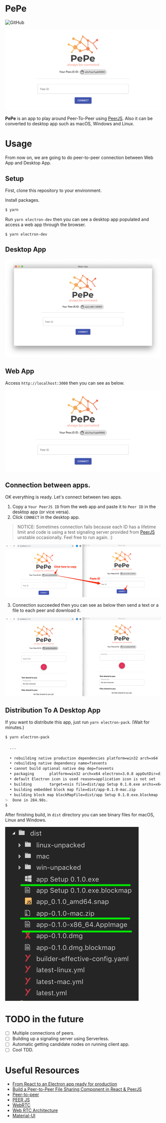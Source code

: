 # PePe


![GitHub](https://img.shields.io/github/license/mashape/apistatus.svg)


![PePe Logo](./readme/web-app.png)

**PePe** is an app to play around Peer-To-Peer using [PeerJS](https://peerjs.com/). Also it can be converted to desktop app such as macOS, Windows and Linux.

# Usage

From now on, we are going to do peer-to-peer connection between Web App and Desktop App.

## Setup

First, clone this repository to your environment.

Install packages.

```sh
$ yarn
```

Run `yarn electron-dev` then you can see a desktop app populated and access a web app through the browser.

```
$ yarn electron-dev
```

## Desktop App

![PePe Desktop App](./readme/desktop-app.png)

## Web App

Access `http://localhost:3000` then you can see as below.

![PePe Web App](./readme/web-app.png)

## Connection between apps.

OK everything is ready. Let's connect between two apps.

1. Copy a `Your PeerJS ID` from the web app and paste it to `Peer ID` in the desktop app (or vice versa).
2. Click `CONNECT` in the desktop app.

> NOTICE: Sometimes connection fails because each ID has a lifetime limit and code is using a test signaling server provided from [PeerJS](https://peerjs.com/) unstable occasionally. Feel free to run again. :)

![PePe Connecting](./readme/connecting.png)

3. Connection succeeded then you can see as below then send a text or a file to each peer and download it.

![PePe Connected](./readme/connected.png)

## Distribution To A Desktop App

If you want to distribute this app, just run `yarn electron-pack`. (Wait for minutes.)

```sh
$ yarn electron-pack

  ...

  • rebuilding native production dependencies platform=win32 arch=x64
  • rebuilding native dependency name=fsevents
  • cannot build optional native dep dep=fsevents
  • packaging       platform=win32 arch=x64 electron=3.0.8 appOutDir=dist/win-unpacked
  • default Electron icon is used reason=application icon is not set
  • building        target=nsis file=dist/app Setup 0.1.0.exe archs=x64 oneClick=true
  • building embedded block map file=dist/app-0.1.0-mac.zip
  • building block map blockMapFile=dist/app Setup 0.1.0.exe.blockmap
✨  Done in 284.98s.
$
```

After finishing build, in `dist` directory you can see binary files for macOS, Linux and Windows.

![PePe Distributions](./readme/dist.png)

# TODO in the future

- [ ] Multiple connections of peers.
- [ ] Building up a signaling server using Serverless.
- [ ] Automatic getting candidate nodes on running client app.
- [ ] Cool TDD.

# Useful Resources

- [From React to an Electron app ready for production](https://medium.com/@kitze/%EF%B8%8F-from-react-to-an-electron-app-ready-for-production-a0468ecb1da3)
- [Build a Peer-to-Peer File Sharing Component in React & PeerJS](https://www.sitepoint.com/file-sharing-component-react/)
- [Peer-to-peer](https://en.wikipedia.org/wiki/Peer-to-peer)
- [PEER JS](https://peerjs.com/docs/)
- [WebRTC](https://en.wikipedia.org/wiki/WebRTC)
- [Web RTC Architecture](https://webrtc.org/architecture/)
- [Material-UI](https://material-ui.com/)
